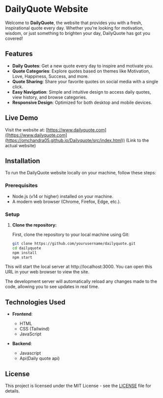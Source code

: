 # DailyQuote Website

Welcome to **DailyQuote**, the website that provides you with a fresh, inspirational quote every day. Whether you're looking for motivation, wisdom, or just something to brighten your day, DailyQuote has got you covered!

## Features

- **Daily Quotes**: Get a new quote every day to inspire and motivate you.
- **Quote Categories**: Explore quotes based on themes like Motivation, Love, Happiness, Success, and more.
- **Quote Sharing**: Share your favorite quotes on social media with a single click.
- **Easy Navigation**: Simple and intuitive design to access daily quotes, view history, and browse categories.
- **Responsive Design**: Optimized for both desktop and mobile devices.

## Live Demo

Visit the website at: [https://www.dailyquote.com]([https://www.dailyquote.com](https://omchandra05.github.io/Dailyquote/src/index.html)) (Link to the actual website)

## Installation

To run the DailyQuote website locally on your machine, follow these steps:

### Prerequisites

- Node.js (v14 or higher) installed on your machine.
- A modern web browser (Chrome, Firefox, Edge, etc.).

### Setup

1. **Clone the repository:**

   First, clone the repository to your local machine using Git:

   ```bash
   git clone https://github.com/yourusername/dailyquote.git
   cd dailyquote
   npm install
   npm start
This will start the local server at http://localhost:3000. You can open this URL in your web browser to view the site.

The development server will automatically reload any changes made to the code, allowing you to see updates in real time.

## Technologies Used

- **Frontend**:
  - HTML
  - CSS (Tailwind)
  - JavaScript

- **Backend**:
  - Javascript
  - Api(Daily quote api)

## License

This project is licensed under the MIT License - see the [LICENSE](LICENSE) file for details.
